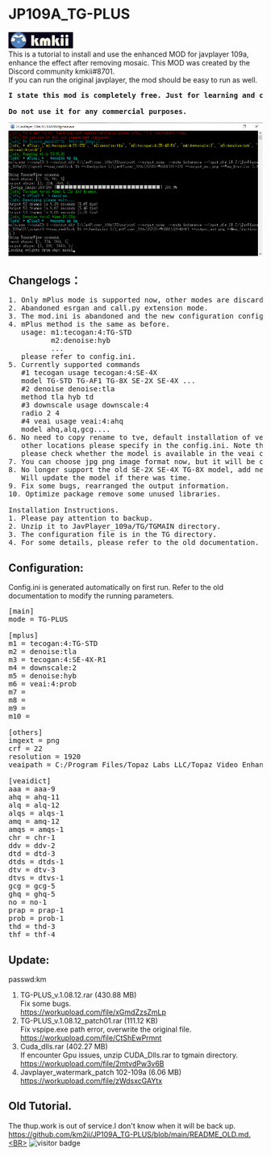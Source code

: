 # JP109A_TG-PLUS
![](assets/main.png) <BR>
This is a tutorial to install and use the enhanced MOD for javplayer 109a, enhance the effect after removing mosaic.
This MOD was created by the Discord community kmkii#8701.<BR>
If you can run the original javplayer, the mod should be easy to run as well.<BR>
<pre><strong>I state this mod is completely free. Just for learning and communication purposes only.<BR>
Do not use it for any commercial purposes.</strong><BR></pre>
![](assets/v.1.08.09.png)<BR>
## Changelogs：
<pre>
1. Only mPlus mode is supported now, other modes are discarded.
2. Abandoned esrgan and call.py extension mode.
3. The mod.ini is abandoned and the new configuration config.ini is used.
4. mPlus method is the same as before.
   usage: m1:tecogan:4:TG-STD
          m2:denoise:hyb
          ...
   please refer to config.ini.
5. Currently supported commands
   #1 tecogan usage tecogan:4:SE-4X
   model TG-STD TG-AF1 TG-8X SE-2X SE-4X ...
   #2 denoise denoise:tla
   method tla hyb td
   #3 downscale usage downscale:4  
   radio 2 4 
   #4 veai usage veai:4:ahq
   model ahq,alq,gcg....
6. No need to copy rename to tve, default installation of veai , the mod will automatically get parameters, 
   other locations please specify in the config.ini. Note that some versions of veai have problems, if you can't use it, 
   please check whether the model is available in the veai command line first.
7. You can choose jpg png image format now, but it will be converted to png before calling veai. veai does not support jpg :( .
8. No longer support the old SE-2X SE-4X TG-8X model, add new se-model SE-4X-R1.
   Will update the model if there was time.
9. Fix some bugs, rearranged the output information.
10. Optimize package remove some unused libraries.

Installation Instructions.
1. Please pay attention to backup.
2. Unzip it to JavPlayer_109a/TG/TGMAIN directory.
3. The configuration file is in the TG directory.
4. For some details, please refer to the old documentation.
</pre>

## Configuration:
Config.ini is generated automatically on first run. Refer to the old documentation to modify the running parameters.
<pre>
[main]
mode = TG-PLUS

[mplus]
m1 = tecogan:4:TG-STD
m2 = denoise:tla
m3 = tecogan:4:SE-4X-R1
m4 = downscale:2
m5 = denoise:hyb
m6 = veai:4:prob
m7 = 
m8 = 
m9 = 
m10 = 

[others]
imgext = png
crf = 22
resolution = 1920
veaipath = C:/Program Files/Topaz Labs LLC/Topaz Video Enhance AI/veai.exe

[veaidict]
aaa = aaa-9
ahq = ahq-11
alq = alq-12
alqs = alqs-1
amq = amq-12
amqs = amqs-1
chr = chr-1
ddv = ddv-2
dtd = dtd-3
dtds = dtds-1
dtv = dtv-3
dtvs = dtvs-1
gcg = gcg-5
ghq = ghq-5
no = no-1
prap = prap-1
prob = prob-1
thd = thd-3
thf = thf-4
</pre>
## Update:
passwd:km
1. TG-PLUS_v.1.08.12.rar (430.88 MB) <BR>
Fix some bugs. <BR>
https://workupload.com/file/xGmdZzsZmLp 
2. TG-PLUS_v.1.08.12_patch01.rar (111.12 KB) <BR>
Fix vspipe.exe path error, overwrite the original file. <BR>
https://workupload.com/file/CtShEwPrmnt
3. Cuda_dlls.rar (402.27 MB)<BR>
If encounter Gpu issues, unzip CUDA_Dlls.rar to tgmain directory.<BR>
https://workupload.com/file/2mtvdPw3v6B <BR>
4. Javplayer_watermark_patch 102-109a (6.06 MB)<BR>
https://workupload.com/file/zWdsxcGAYtx<BR>
## Old Tutorial.
The thup.work is out of service.I don't know when it will be back up.<BR>
https://github.com/km2ii/JP109A_TG-PLUS/blob/main/README_OLD.md.<BR>
![visitor badge](https://visitor-badge.glitch.me/badge?page_id=github.com/km2ii/JP109A_TG-PLUS)
